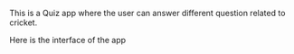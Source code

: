 This is a Quiz app where the user can answer different question related to cricket.

Here is the interface of the app
